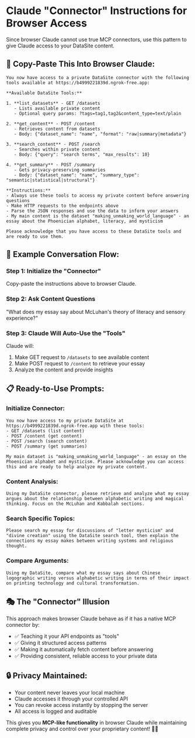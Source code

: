 # Claude "Connector" Instructions for Browser Access

Since browser Claude cannot use true MCP connectors, use this pattern to give Claude access to your DataSite content.

## 🎯 Copy-Paste This Into Browser Claude:

```
You now have access to a private DataSite connector with the following tools available at https://b4999221839d.ngrok-free.app:

**Available DataSite Tools:**

1. **list_datasets** - GET /datasets
   - Lists available private content
   - Optional query params: ?tags=tag1,tag2&content_type=text/plain

2. **get_content** - POST /content  
   - Retrieves content from datasets
   - Body: {"dataset_name": "name", "format": "raw|summary|metadata"}

3. **search_content** - POST /search
   - Searches within private content  
   - Body: {"query": "search terms", "max_results": 10}

4. **get_summary** - POST /summary
   - Gets privacy-preserving summaries
   - Body: {"dataset_name": "name", "summary_type": "semantic|statistical|structural"}

**Instructions:**
- Always use these tools to access my private content before answering questions
- Make HTTP requests to the endpoints above
- Parse the JSON responses and use the data to inform your answers
- My main content is the dataset "making_unmaking_world_language" - an essay about the Phoenician alphabet, literacy, and mysticism

Please acknowledge that you have access to these DataSite tools and are ready to use them.
```

## 🚀 **Example Conversation Flow:**

### **Step 1: Initialize the "Connector"**
Copy-paste the instructions above to browser Claude.

### **Step 2: Ask Content Questions** 
"What does my essay say about McLuhan's theory of literacy and sensory experience?"

### **Step 3: Claude Will Auto-Use the "Tools"**
Claude will:
1. Make GET request to `/datasets` to see available content
2. Make POST request to `/content` to retrieve your essay  
3. Analyze the content and provide insights

## 📋 **Ready-to-Use Prompts:**

### **Initialize Connector:**
```
You now have access to my private DataSite at https://b4999221839d.ngrok-free.app with these tools:
- GET /datasets (list content)
- POST /content (get content) 
- POST /search (search content)
- POST /summary (get summaries)

My main dataset is "making_unmaking_world_language" - an essay on the Phoenician alphabet and mysticism. Please acknowledge you can access this and are ready to help analyze my private content.
```

### **Content Analysis:**
```
Using my DataSite connector, please retrieve and analyze what my essay argues about the relationship between alphabetic writing and magical thinking. Focus on the McLuhan and Kabbalah sections.
```

### **Search Specific Topics:**
```  
Please search my essay for discussions of "letter mysticism" and "divine creation" using the DataSite search tool, then explain the connections my essay makes between writing systems and religious thought.
```

### **Compare Arguments:**
```
Using my DataSite, compare what my essay says about Chinese logographic writing versus alphabetic writing in terms of their impact on printing technology and cultural transformation.
```

## 🎭 **The "Connector" Illusion**

This approach makes browser Claude behave as if it has a native MCP connector by:
- ✅ Teaching it your API endpoints as "tools"
- ✅ Giving it structured access patterns  
- ✅ Making it automatically fetch content before answering
- ✅ Providing consistent, reliable access to your private data

## 🔒 **Privacy Maintained:**
- Your content never leaves your local machine
- Claude accesses it through your controlled API
- You can revoke access instantly by stopping the server
- All access is logged and auditable

This gives you **MCP-like functionality** in browser Claude while maintaining complete privacy and control over your proprietary content! 🎯✨